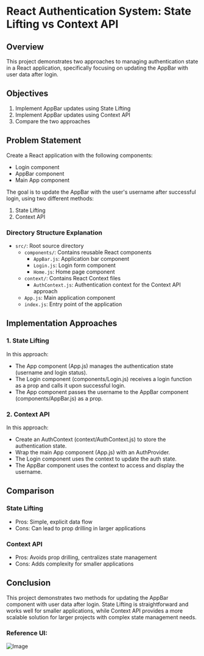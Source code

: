 # React Authentication System: State Lifting vs Context API

## Overview

This project demonstrates two approaches to managing authentication state in a React application, specifically focusing on updating the AppBar with user data after login.

## Objectives

1. Implement AppBar updates using State Lifting
2. Implement AppBar updates using Context API
3. Compare the two approaches

## Problem Statement

Create a React application with the following components:
- Login component
- AppBar component
- Main App component

The goal is to update the AppBar with the user's username after successful login, using two different methods:

1. State Lifting
2. Context API

### Directory Structure Explanation

- `src/`: Root source directory
  - `components/`: Contains reusable React components
    - `AppBar.js`: Application bar component
    - `Login.js`: Login form component
    - `Home.js`: Home page component
  - `context/`: Contains React Context files
    - `AuthContext.js`: Authentication context for the Context API approach
  - `App.js`: Main application component
  - `index.js`: Entry point of the application


## Implementation Approaches

### 1. State Lifting

In this approach:
- The App component (App.js) manages the authentication state (username and login status).
- The Login component (components/Login.js) receives a login function as a prop and calls it upon successful login.
- The App component passes the username to the AppBar component (components/AppBar.js) as a prop.

### 2. Context API

In this approach:
- Create an AuthContext (context/AuthContext.js) to store the authentication state.
- Wrap the main App component (App.js) with an AuthProvider.
- The Login component uses the context to update the auth state.
- The AppBar component uses the context to access and display the username.

## Comparison

### State Lifting
- Pros: Simple, explicit data flow
- Cons: Can lead to prop drilling in larger applications

### Context API
- Pros: Avoids prop drilling, centralizes state management
- Cons: Adds complexity for smaller applications

## Conclusion

This project demonstrates two methods for updating the AppBar component with user data after login. State Lifting is straightforward and works well for smaller applications, while Context API provides a more scalable solution for larger projects with complex state management needs.


### Reference UI:

![Image](https://utfs.io/f/A8JZzw0Laf9jwP5plZUDQN0fkp6bvhZM78nmg2zcWSAPE3eR)




